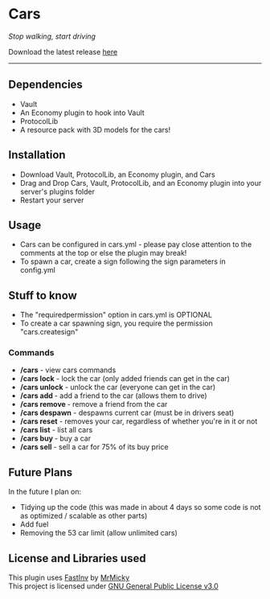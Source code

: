 # Cars
*Stop walking, start driving*

Download the latest release [here](https://github.com/celerry/Cars/releases/latest)

---

## Dependencies
* Vault
* An Economy plugin to hook into Vault
* ProtocolLib
* A resource pack with 3D models for the cars!

## Installation
* Download Vault, ProtocolLib, an Economy plugin, and Cars
* Drag and Drop Cars, Vault, ProtocolLib, and an Economy plugin into your server's plugins folder
* Restart your server

## Usage
- Cars can be configured in cars.yml - please pay close attention to the comments at the top or else the plugin may break!
- To spawn a car, create a sign following the sign parameters in config.yml

## Stuff to know
- The "requiredpermission" option in cars.yml is OPTIONAL
- To create a car spawning sign, you require the permission "cars.createsign"

### Commands
- **/cars** - view cars commands
- **/cars lock** - lock the car (only added friends can get in the car)
- **/cars unlock** - unlock the car (everyone can get in the car)
- **/cars add <player>** - add a friend to the car (allows them to drive)
- **/cars remove <player>** - remove a friend from the car
- **/cars despawn** - despawns current car (must be in drivers seat)
- **/cars reset** - removes your car, regardless of whether you're in it or not
- **/cars list** - list all cars
- **/cars buy <id>** - buy a car
- **/cars sell <id>** - sell a car for 75% of its buy price

## Future Plans

In the future I plan on:

- Tidying up the code (this was made in about 4 days so some code is not as optimized / scalable as other parts)
- Add fuel
- Removing the 53 car limit (allow unlimited cars)

## License and Libraries used

This plugin uses [FastInv](https://github.com/MrMicky-FR/FastInv) by [MrMicky](https://github.com/MrMicky-FR)\
This project is licensed under [GNU General Public License v3.0](LICENSE)
